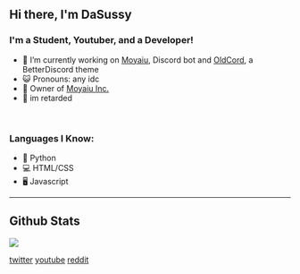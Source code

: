 ## Hi there, I'm DaSussy


### I'm a Student, Youtuber, and a Developer!

- 🔭 I’m currently working on [Moyaiu](https://moyaiu.github.io), Discord bot and [OldCord](https://github.com/moyaiu/OldCord), a BetterDiscord theme
- 😺 Pronouns: any idc
- 🗿 Owner of [Moyaiu Inc.](https://github.com/moyaiu)
- 🧠 im retarded

<br />

### Languages I Know:
- 🐍 Python
- 💻 HTML/CSS
- 🖥️ Javascript

---
## Github Stats
  
[![](https://github-readme-stats.vercel.app/api?username=DaSussy&show_icons=true&hide_border=true&theme=discord_old_blurple&corner_radius=5)](https://canary.discord.com/channels/@me/525379333951324190)


[twitter](https://twitter.com/dasussy_moyai)
[youtube](https://youtube.com/DaSussy)
[reddit](https://www.reddit.com/u/DaSussy69)
